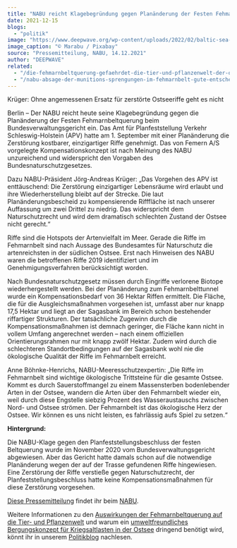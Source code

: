 ```yaml
---
title: "NABU reicht Klagebegründung gegen Planänderung der Festen Fehmarnbeltquerung ein"
date: 2021-12-15
blogs: 
  - "politik"
image: "https://www.deepwave.org/wp-content/uploads/2022/02/baltic-sea-g88fd77476_1920.jpg"
image_caption: "© Marabu / Pixabay"
source: "Pressemitteilung, NABU, 14.12.2021"
author: "DEEPWAVE"
related: 
  - "/die-fehmarnbeltquerung-gefaehrdet-die-tier-und-pflanzenwelt-der-ostsee/"
  - "/nabu-absage-der-munitions-sprengungen-im-fehmarnbelt-gute-entscheidung/"
---
```


Krüger: Ohne angemessenen Ersatz für zerstörte Ostseeriffe geht es nicht

Berlin – Der NABU reicht heute seine Klagebegründung gegen die Planänderung der Festen Fehmarnbeltquerung beim Bundesverwaltungsgericht ein. Das Amt für Planfeststellung Verkehr Schleswig-Holstein (APV) hatte am 1. September mit einer Planänderung die Zerstörung kostbarer, einzigartiger Riffe genehmigt. Das von Femern A/S vorgelegte Kompensationskonzept ist nach Meinung des NABU unzureichend und widerspricht den Vorgaben des Bundesnaturschutzgesetzes.

Dazu NABU-Präsident Jörg-Andreas Krüger: „Das Vorgehen des APV ist enttäuschend: Die Zerstörung einzigartiger Lebensräume wird erlaubt und ihre Wiederherstellung bleibt auf der Strecke. Die laut Planänderungsbescheid zu kompensierende Rifffläche ist nach unserer Auffassung um zwei Drittel zu niedrig. Das widerspricht dem Naturschutzrecht und wird dem dramatisch schlechten Zustand der Ostsee nicht gerecht.“

Riffe sind die Hotspots der Artenvielfalt im Meer. Gerade die Riffe im Fehmarnbelt sind nach Aussage des Bundesamtes für Naturschutz die artenreichsten in der südlichen Ostsee. Erst nach Hinweisen des NABU waren die betroffenen Riffe 2019 identifiziert und im Genehmigungsverfahren berücksichtigt worden.

Nach Bundesnaturschutzgesetz müssen durch Eingriffe verlorene Biotope wiederhergestellt werden. Bei der Planänderung zum Fehmarnbelttunnel wurde ein Kompensationsbedarf von 36 Hektar Riffen ermittelt. Die Fläche, die für die Ausgleichsmaßnahmen vorgesehen ist, umfasst aber nur knapp 17,5 Hektar und liegt an der Sagasbank im Bereich schon bestehender riffartiger Strukturen. Der tatsächliche Zugewinn durch die Kompensationsmaßnahmen ist demnach geringer, die Fläche kann nicht in vollem Umfang angerechnet werden – nach einem offiziellen Orientierungsrahmen nur mit knapp zwölf Hektar. Zudem wird durch die schlechteren Standortbedingungen auf der Sagasbank wohl nie die ökologische Qualität der Riffe im Fehmarnbelt erreicht.

Anne Böhnke-Henrichs, NABU-Meeresschutzexpertin: „Die Riffe im Fehmarnbelt sind wichtige ökologische Trittsteine für die gesamte Ostsee. Kommt es durch Sauerstoffmangel zu einem Massensterben bodenlebender Arten in der Ostsee, wandern die Arten über den Fehmarnbelt wieder ein, weil durch diese Engstelle siebzig Prozent des Wasseraustauschs zwischen Nord- und Ostsee strömen. Der Fehmarnbelt ist das ökologische Herz der Ostsee. Wir können es uns nicht leisten, es fahrlässig aufs Spiel zu setzen.“

**Hintergrund:**

Die NABU-Klage gegen den Planfeststellungsbeschluss der festen Beltquerung wurde im November 2020 vom Bundesverwaltungsgericht abgewiesen. Aber das Gericht hatte damals schon auf die notwendige Planänderung wegen der auf der Trasse gefundenen Riffe hingewiesen. Eine Zerstörung der Riffe verstieße gegen Naturschutzrecht, der Planfeststellungsbeschluss hatte keine Kompensationsmaßnahmen für diese Zerstörung vorgesehen.

[Diese Pressemitteilung](https://www.nabu.de/modules/presseservice/index.php?popup=true&db=presseservice&show=33392) findet ihr beim [NABU](https://www.nabu.de/).

Weitere Informationen zu den [Auswirkungen der Fehmarnbeltquerung auf die Tier- und Pflanzenwelt](https://www.deepwave.org/die-fehmarnbeltquerung-gefaehrdet-die-tier-und-pflanzenwelt-der-ostsee/) und warum ein [umweltfreundliches Bergungskonzept für Kriegsaltlasten in der Ostsee](https://www.deepwave.org/nabu-absage-der-munitions-sprengungen-im-fehmarnbelt-gute-entscheidung/) dringend benötigt wird, könnt ihr in unserem [Politikblog](https://www.deepwave.org/blogs/politik/) nachlesen.
